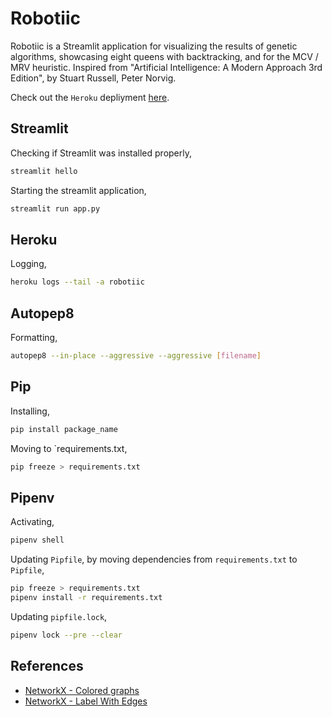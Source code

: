 # Robotiic

Robotiic is a Streamlit application for visualizing the results of genetic algorithms, showcasing eight queens with backtracking, and for the MCV / MRV heuristic. Inspired from "Artificial Intelligence: A Modern Approach 3rd Edition", by Stuart Russell, Peter Norvig.

Check out the `Heroku` depliyment [here](robotiic.herokuapp.com/).

## Streamlit

Checking if Streamlit was installed properly,

```bash
streamlit hello
```

Starting the streamlit application,

```bash
streamlit run app.py
```

## Heroku

Logging,

```bash
heroku logs --tail -a robotiic
```

## Autopep8

Formatting,

```bash
autopep8 --in-place --aggressive --aggressive [filename]
```

## Pip

Installing,

```bash
pip install package_name
```

Moving to `requirements.txt,

```bash
pip freeze > requirements.txt
```

## Pipenv

Activating,

```bash
pipenv shell
```

Updating `Pipfile`, by moving dependencies from `requirements.txt` to `Pipfile`,

```bash
pip freeze > requirements.txt
pipenv install -r requirements.txt
```

Updating `pipfile.lock`,

```bash
pipenv lock --pre --clear
```

## References

- [NetworkX - Colored graphs](https://stackoverflow.com/questions/27030473/how-to-set-colors-for-nodes-in-networkx)
- [NetworkX - Label With Edges](https://stackoverflow.com/questions/20133479/how-to-draw-directed-graphs-using-networkx-in-python)